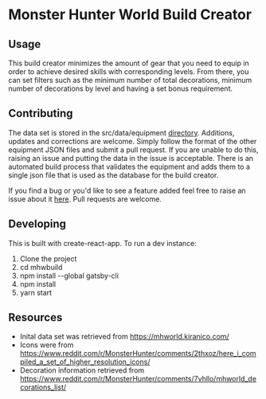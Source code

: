 # Monster Hunter World Build Creator

## Usage

This build creator minimizes the amount of gear that you need to equip in order to achieve desired skills with corresponding levels. From there, you can set filters such as the minimum number of total decorations, minimum number of decorations by level and having a set bonus requirement.

## Contributing

The data set is stored in the src/data/equipment [directory](https://github.com/cypir/mhwbuild/tree/master/src/data/equipment). Additions, updates and corrections are welcome. Simply follow the format of the other equipment JSON files and submit a pull request. If you are unable to do this, raising an issue and putting the data in the issue is acceptable. There is an automated build process that validates the equipment and adds them to a single json file that is used as the database for the build creator.

If you find a bug or you'd like to see a feature added feel free to raise an issue about it [here](https://github.com/cypir/mhwbuild/issues). Pull requests are welcome.

## Developing

This is built with create-react-app. To run a dev instance:

1.  Clone the project
2.  cd mhwbuild
3.  npm install --global gatsby-cli
4.  npm install
5.  yarn start

## Resources

* Inital data set was retrieved from https://mhworld.kiranico.com/
* Icons were from https://www.reddit.com/r/MonsterHunter/comments/2thxoz/here_i_compiled_a_set_of_higher_resolution_icons/
* Decoration information retrieved from https://www.reddit.com/r/MonsterHunter/comments/7vhllo/mhworld_decorations_list/
